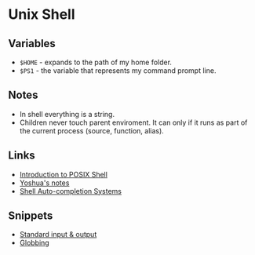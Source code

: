 # Unix Shell
## Variables
- `$HOME` - expands to the path of my home folder.
- `$PS1` - the variable that represents my command prompt line.

## Notes
- In shell everything is a string.
- Children never touch parent enviroment. It can only if it runs as part of the current process (source, function, alias).

## Links
- [Introduction to POSIX Shell](http://sircmpwn.github.io/2018/02/05/Introduction-to-POSIX-shell.html)
- [Yoshua's notes](https://yoshuawuyts.gitbooks.io/knowledge/content/unix/shell.html)
- [Shell Auto-completion Systems](http://dundalek.com/entropic/shell-auto-completion/)

## Snippets
- [Standard input & output](https://gist.github.com/a1346899be8f2e186e161f1a03efd52b)
- [Globbing](https://gist.github.com/7d9564e24242cda9c0a6717021971830)